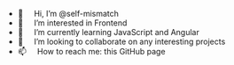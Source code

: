 - 👋 &nbsp;&nbsp;&nbsp; Hi, I’m @self-mismatch
- 👀 &nbsp;&nbsp;&nbsp; I’m interested in Frontend
- 🌱 &nbsp;&nbsp;&nbsp; I’m currently learning JavaScript and Angular
- 💞️ &nbsp;&nbsp;&nbsp; I’m looking to collaborate on any interesting projects
- 📫 &nbsp;&nbsp;&nbsp; How to reach me: this GitHub page

<!---
self-mismatch/self-mismatch is a ✨ special ✨ repository because its `README.md` (this file) appears on your GitHub profile.
You can click the Preview link to take a look at your changes.
--->
